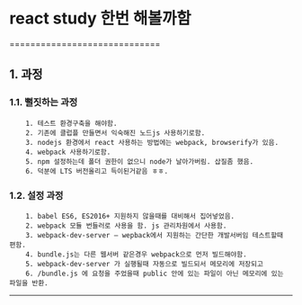 # react study 한번 해볼까함

=============================

## 1. 과정
### 1.1. 뻘짓하는 과정
        1. 테스트 환경구축을 해야함.
        2. 기존에 클럽플 만들면서 익숙해진 노드js 사용하기로함.
        3. nodejs 환경에서 react 사용하는 방법에는 webpack, browserify가 있음.
        4. webpack 사용하기로함.
        5. npm 설정하는데 폴더 권한이 없으니 node가 날아가버림. 삽질좀 했음.
        6. 덕분에 LTS 버전올리고 득이된거같음 ㅎㅎ.
### 1.2. 설정 과정
        1. babel ES6, ES2016+ 지원하지 않을때를 대비해서 집어넣었음.
        2. webpack 모듈 번들러로 사용을 함. js 관리차원에서 사용함.
        3. webpack-dev-server – wepback에서 지원하는 간단한 개발서버임 테스트할때 편함.
        4. bundle.js는 다른 웹서버 같은경우 webpack으로 먼저 빌드해야함.
        5. webpack-dev-server 가 실행될때 자동으로 빌드되서 메모리에 저장되고
        6. /bundle.js 에 요청을 주었을때 public 안에 있는 파일이 아닌 메모리에 있는 파일을 반환.



****
